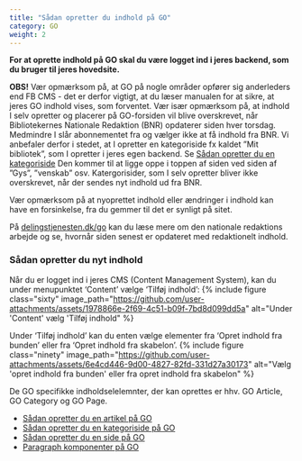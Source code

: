 ```yaml
---
title: "Sådan opretter du indhold på GO"
category: GO
weight: 2
---
```

**For at oprette indhold på GO skal du være logget ind i jeres backend, som du bruger til jeres hovedsite.**

**OBS!** Vær opmærksom på, at GO på nogle områder opfører sig anderleders end FB CMS - det er derfor vigtigt, at du læser manualen for at sikre, at jeres GO indhold vises, som forventet. Vær især opmærksom på, at indhold I selv opretter og placerer på GO-forsiden vil blive overskrevet, når Bibliotekernes Nationale Redaktion (BNR) opdaterer siden hver torsdag. Medmindre I slår abonnementet fra og vælger ikke at få indhold fra BNR. Vi anbefaler derfor i stedet, at I opretter en kategoriside fx kaldet ”Mit bibliotek”, som I opretter i jeres egen backend. Se [Sådan opretter du en kategoriside](https://www.folkebibliotekernescms.dk/main/go/opret-kategoriside/) Den kommer til at ligge oppe i toppen af siden ved siden af ”Gys”, ”venskab” osv. Katergorisider, som I selv opretter bliver ikke overskrevet, når der sendes nyt indhold ud fra BNR.

Vær opmærksom på at nyoprettet indhold eller ændringer i indhold kan have en forsinkelse, fra du gemmer til det er synligt på sitet.

På [delingstjenesten.dk/go](https://delingstjenesten.dk/go) kan du læse mere om den nationale redaktions arbejde og se, hvornår siden senest er opdateret med redaktionelt indhold.


### Sådan opretter du nyt indhold

Når du er logget ind i jeres CMS (Content Management System), kan du under menupunktet ‘Content’ vælge ‘Tilføj indhold’: 
{% include figure class="sixty" image_path="https://github.com/user-attachments/assets/1978866e-2f69-4c51-b09f-7bd8d099dd5a" alt="Under 'Content' vælg 'Tilføj indhold" %}

Under ‘Tilføj indhold’ kan du enten vælge elementer fra ‘Opret indhold fra bunden’ eller fra ‘Opret indhold fra skabelon’. 
{% include figure class="ninety" image_path="https://github.com/user-attachments/assets/6e4cd446-9d00-4827-82fd-331d27a30173" alt="Vælg 'opret indhold fra bunden' eller fra opret indhold fra skabelon" %}

De GO specifikke indholdselelemnter, der kan oprettes er hhv. GO Article, GO Category og GO Page.


- [Sådan opretter du en artikel på GO](https://www.folkebibliotekernescms.dk/main/go/opret-artikel/)
- [Sådan opretter du en kategoriside på GO](https://www.folkebibliotekernescms.dk/main/go/opret-kategoriside/)
- [Sådan opretter du en side på GO](https://www.folkebibliotekernescms.dk/main/go/opret-side/)
- [Paragraph komponenter på GO](https://www.folkebibliotekernescms.dk/main/go/paragraphs-go/)







 


